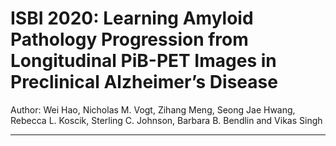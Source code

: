 # ISBI 2020: Learning Amyloid Pathology Progression from Longitudinal PiB-PET Images in Preclinical Alzheimer’s Disease
Author: Wei Hao, Nicholas M. Vogt, Zihang Meng, Seong Jae Hwang, Rebecca L. Koscik, Sterling C. Johnson, Barbara B. Bendlin and Vikas Singh

_____________________________
